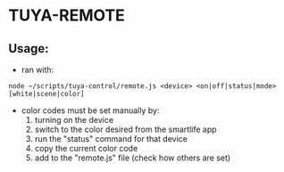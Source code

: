 # TUYA-REMOTE

## Usage:
* ran with:
```
node ~/scripts/tuya-control/remote.js <device> <on|off|status|mode> [white|scene|color]
```
* color codes must be set manually by:
    1. turning on the device
    2. switch to the color desired from the smartlife app
    3. run the "status" command for that device
    4. copy the current color code
    5. add to the "remote.js" file (check how others are set)
